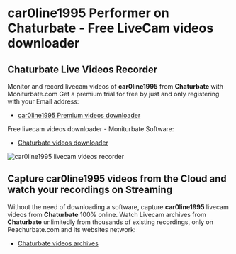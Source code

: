 # car0line1995 Performer on Chaturbate - Free LiveCam videos downloader

## Chaturbate Live Videos Recorder

Monitor and record livecam videos of **car0line1995** from **Chaturbate** with Moniturbate.com
Get a premium trial for free by just and only registering with your Email address:
* [car0line1995 Premium videos downloader](https://moniturbate.com/request-demo-licence-key.html)

Free livecam videos downloader - Moniturbate Software:
* [Chaturbate videos downloader](https://moniturbate.com/moniturbate-download-software.html)

![car0line1995 livecam videos recorder](https://peachurnet.com/templates/moniturbate-software.png)


## Capture car0line1995 videos from the Cloud and watch your recordings on Streaming

Without the need of downloading a software, capture **car0line1995** livecam videos from **Chaturbate** 100% online.
Watch Livecam archives from **Chaturbate** unlimitedly from thousands of existing recordings, only on Peachurbate.com and its websites network:
* [Chaturbate videos archives](https://peachurnet.com/)